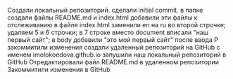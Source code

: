 Создали локальный репозиторий.
сделали initial commit.
в папке создали файлы README.md и index.html
добавили эти файлы к отслеживанию
в файле index.html заменили en на ru во второй строчке; удаляем 5 и 6 строчки; в 7 строке вместо document вписали "наш первый сайт"; в body добавили "это мой первый сайт" после ввода P
закоммитили изменения
создали удаленный репозиторий на GitHub c именем imolokoedova.github.io
запушили наш локальный репозиторий в GitHub
Отредактировали файл README.md в удаленном репозитории
Закоммитили изменения в GitHub
